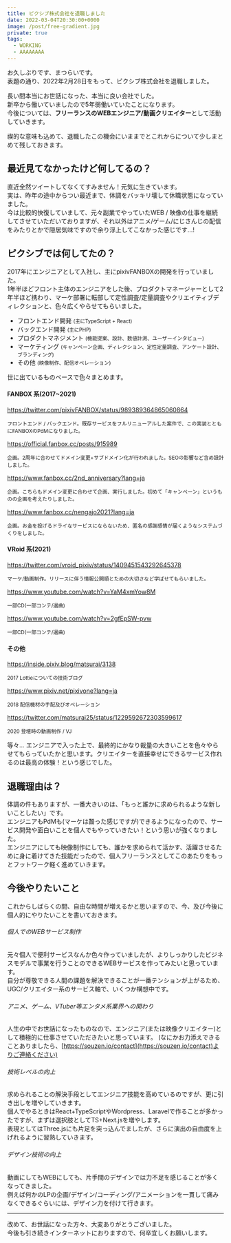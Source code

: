 ```yaml
---
title: ピクシブ株式会社を退職しました
date: 2022-03-04T20:30:00+0000
image: /post/free-gradient.jpg
private: true
tags:
  - WORKING
  - AAAAAAAA
---
```


お久しぶりです、まつらいです。  
表題の通り、2022年2月28日をもって、ピクシブ株式会社を退職しました。

長い間本当にお世話になった、本当に良い会社でした。  
新卒から働いていましたので5年弱働いていたことになります。  
今後については、<strong>フリーランスのWEBエンジニア/動画クリエイター</strong>として活動していきます。

禊的な意味も込めて、退職したこの機会にいままでとこれからについて少しまとめて残しておきます。

## 最近見てなかったけど何してるの？

直近全然ツイートしてなくてすみません！元気に生きています。  
実は、昨年の途中からつい最近まで、体調をバッキリ壊して休職状態になっていました。  
今は比較的快復していまして、元々副業でやっていたWEB / 映像の仕事を継続してさせていただいておりますが、それ以外はアニメ/ゲーム/にじさんじの配信をみたりとかで隠居気味ですので余り浮上してこなかった感じです...!

## ピクシブでは何してたの？

2017年にエンジニアとして入社し、主にpixivFANBOXの開発を行っていました。  
1年半ほどフロント主体のエンジニアをした後、プロダクトマネージャーとして2年半ほど携わり、マーケ部署に転部して定性調査/定量調査やクリエイティブディレクションと、色々広くやらせてもらいました。

- フロントエンド開発 <small>(主にTypeScript + React)</small>
- バックエンド開発 <small>(主にPHP)</small>
- プロダクトマネジメント <small>(機能提案、設計、数値計測、ユーザーインタビュー)</small>
- マーケティング <small>(キャンペーン企画、ディレクション、定性定量調査、アンケート設計、ブランディング)</small>
- その他 <small>(映像制作、配信オペレーション)</small>

世に出ているものベースで色々まとめます。

#### FANBOX 系(2017~2021)

https://twitter.com/pixivFANBOX/status/989389364865060864

<small>フロントエンド / バックエンド。既存サービスをフルリニューアルした案件で、この実装とともにFANBOXのPdMになりました。</small>

https://official.fanbox.cc/posts/915989

<small>企画。2周年に合わせてドメイン変更+サブドメイン化が行われました。SEOの影響など含め設計しました。</small>

https://www.fanbox.cc/2nd_anniversary?lang=ja

<small>企画。こちらもドメイン変更に合わせて企画、実行しました。初めて「キャンペーン」というものの企画を考えたりしました。</small>

https://www.fanbox.cc/nengajo2021?lang=ja

<small>企画。お金を投げるドライなサービスにならないため、匿名の感謝感情が届くようなシステムづくりをしました。</small>

#### VRoid 系(2021)

https://twitter.com/vroid_pixiv/status/1409451543292645378

<small>マーケ/動画制作。リリースに伴う情報公開順とための大切さなど学ばせてもらいました。</small>

https://www.youtube.com/watch?v=YaM4xmYow8M

<small>一部CD(一部コンテ/選曲)</small>

https://www.youtube.com/watch?v=2gfEpSW-pvw

<small>一部CD(一部コンテ/選曲)</small>

#### その他

https://inside.pixiv.blog/matsurai/3138

<small>2017 Lottieについての技術ブログ</small>

https://www.pixiv.net/pixivone?lang=ja

<small>2018 配信機材の手配及びオペレーション</small>

https://twitter.com/matsurai25/status/1229592672303599617

<small>2020 登壇時の動画制作 / VJ</small>

等々...
エンジニアで入った上で、最終的にかなり裁量の大きいことを色々やらせてもらっていたかと思います。クリエイターを直接幸せにできるサービス作れるのは最高の体験！という感じでした。

## 退職理由は？

体調の件もありますが、一番大きいのは、「もっと誰かに求められるような新しいことしたい」です。  
エンジニアもPdMも(マーケは齧った感じですが)できるようになったので、サービス開発や面白いことを個人でもやっていきたい！という思いが強くなりました。  
エンジニアにしても映像制作にしても、誰かを求められて活かす、活躍させるために身に着けてきた技能だったので、個人フリーランスとしてこのあたりをもっとフットワーク軽く進めていきます。

## 今後やりたいこと

これからしばらくの間、自由な時間が増えるかと思いますので、今、及び今後に個人的にやりたいことを書いておきます。

###### 個人でのWEBサービス制作

元々個人で便利サービスなんか色々作っていましたが、よりしっかりしたビジネスモデルで事業を行うことのできるWEBサービスを作ってみたいと思っています。  
自分が尊敬できる人間の課題を解決できることが一番テンションが上がるため、UGC/クリエイター系のサービス軸で、いくつか構想中です。

###### アニメ、ゲーム、VTuber等エンタメ系業界への関わり

人生の中でお世話になったものなので、エンジニア(または映像クリエイター)として積極的に仕事させていただきたいと思っています。
(なにかお力添えできることありましたら、[https://souzen.io/contact](https://souzen.io/contact)よりご連絡ください)

###### 技術レベルの向上

求められることの解決手段としてエンジニア技能を高めているのですが、更に引き出しを増やしていきます。  
個人でやるときはReact+TypeScriptやWordpress、Laravelで作ることが多かったですが、まずは選択肢としてTS+Next.jsを増やします。  
表現としてはThree.jsにも片足を突っ込んでましたが、さらに演出の自由度を上げれるように習熟していきます。

###### デザイン技術の向上

動画にしてもWEBにしても、片手間のデザインでは力不足を感じることが多くなってきました。  
例えば何かのLPの企画/デザイン/コーディング/アニメーションを一貫して痛みなくできるぐらいには、デザイン力を付けて行きます。

---

改めて、お世話になった方々、大変ありがとうございました。  
今後も引き続きインターネットにおりますので、何卒宜しくお願いします。
